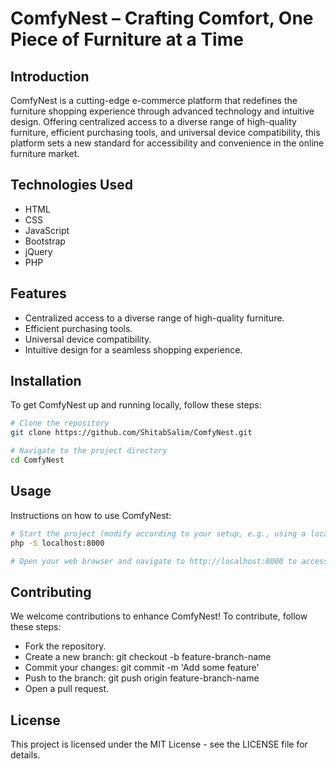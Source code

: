 # ComfyNest – Crafting Comfort, One Piece of Furniture at a Time

## Introduction
ComfyNest is a cutting-edge e-commerce platform that redefines the furniture shopping experience through advanced technology and intuitive design. Offering centralized access to a diverse range of high-quality furniture, efficient purchasing tools, and universal device compatibility, this platform sets a new standard for accessibility and convenience in the online furniture market.

## Technologies Used
- HTML
- CSS
- JavaScript
- Bootstrap
- jQuery
- PHP

## Features
- Centralized access to a diverse range of high-quality furniture.
- Efficient purchasing tools.
- Universal device compatibility.
- Intuitive design for a seamless shopping experience.

## Installation
To get ComfyNest up and running locally, follow these steps:

```bash
# Clone the repository
git clone https://github.com/ShitabSalim/ComfyNest.git

# Navigate to the project directory
cd ComfyNest
```
## Usage
Instructions on how to use ComfyNest:
```bash
# Start the project (modify according to your setup, e.g., using a local server like XAMPP, MAMP, or built-in PHP server)
php -S localhost:8000

# Open your web browser and navigate to http://localhost:8000 to access ComfyNest
```
## Contributing
We welcome contributions to enhance ComfyNest! To contribute, follow these steps:

- Fork the repository.
- Create a new branch: git checkout -b feature-branch-name
- Commit your changes: git commit -m 'Add some feature'
- Push to the branch: git push origin feature-branch-name
- Open a pull request.
## License
This project is licensed under the MIT License - see the LICENSE file for details.



